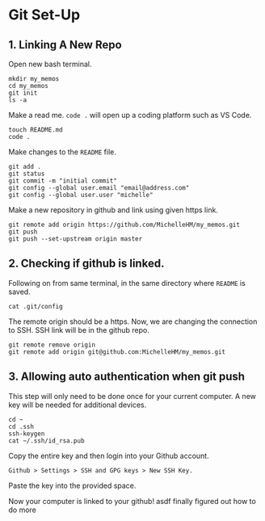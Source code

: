 # Git Set-Up

## 1. Linking A New Repo 
Open new bash terminal. 
```
mkdir my_memos
cd my_memos
git init
ls -a
```
Make a read me. `code .` will open up a coding platform such as VS Code. 
```
touch README.md
code . 
```
Make changes to the `README` file. 
```
git add .
git status
git commit -m "initial commit"
git config --global user.email "email@address.com"
git config --global user.user "michelle"
```
Make a new repository in github and link using given https link.
```
git remote add origin https://github.com/MichelleHM/my_memos.git
git push 
git push --set-upstream origin master 
```
## 2. Checking if github is linked. 
Following on from same terminal, in the same directory where `README` is saved. 
```
cat .git/config
```
The remote origin should be a https. Now, we are changing the connection to SSH. SSH link will be in the github repo. 
```
git remote remove origin 
git remote add origin git@github.com:MichelleHM/my_memos.git
```
## 3. Allowing auto authentication when git push

This step will only need to be done once for your current computer. A new key will be needed for additional devices. 
```
cd ~ 
cd .ssh
ssh-keygen 
cat ~/.ssh/id_rsa.pub

```
Copy the entire key and then login into your Github account. 

```
Github > Settings > SSH and GPG keys > New SSH Key. 
```

Paste the key into the provided space. 

Now your computer is linked to your github!
asdf finally figured out how to do more

